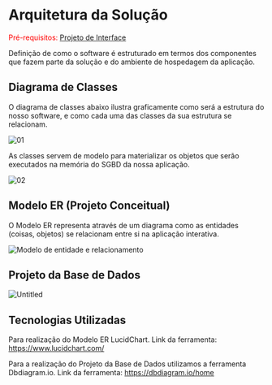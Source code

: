# Arquitetura da Solução

<span style="color:red">Pré-requisitos: <a href="3-Projeto de Interface.md"> Projeto de Interface</a></span>

Definição de como o software é estruturado em termos dos componentes que fazem parte da solução e do ambiente de hospedagem da aplicação.

## Diagrama de Classes

O diagrama de classes abaixo ilustra graficamente como será a estrutura do nosso software, e como cada uma das classes da sua estrutura se relacionam. 



![01](https://github.com/ICEI-PUC-Minas-PMV-ADS/pmv-ads-2023-2-e2-proj-int-t3-pmv-ads-2023-2-e2-projprecocerto-g4-t3/assets/77369235/f989f563-b15d-4268-8de4-47437ce23106)  


As classes servem de modelo para materializar os objetos que serão executados na memória do SGBD da nossa aplicação.


![02](https://github.com/ICEI-PUC-Minas-PMV-ADS/pmv-ads-2023-2-e2-proj-int-t3-pmv-ads-2023-2-e2-projprecocerto-g4-t3/assets/77369235/6c22dc63-b5d2-4a98-b3ea-aec316c42177)





## Modelo ER (Projeto Conceitual)

O Modelo ER representa através de um diagrama como as entidades (coisas, objetos) se relacionam entre si na aplicação interativa.

![Modelo de entidade e relacionamento](https://github.com/ICEI-PUC-Minas-PMV-ADS/pmv-ads-2023-2-e2-proj-int-t3-pmv-ads-2023-2-e2-projprecocerto-g4-t3/assets/129537841/5ca1a0a7-8198-47ca-afd5-3a3efbca3ac3)

## Projeto da Base de Dados

![Untitled](https://github.com/ICEI-PUC-Minas-PMV-ADS/pmv-ads-2023-2-e2-proj-int-t3-pmv-ads-2023-2-e2-projprecocerto-g4-t3/assets/126032592/2ad28fa7-2837-4a2f-8215-18b2f4afe8d7)
 


## Tecnologias Utilizadas

Para realização do Modelo ER LucidChart. Link da ferramenta: https://www.lucidchart.com/

Para a realização do Projeto da Base de Dados utilizamos a ferramenta Dbdiagram.io. Link da ferramenta:  https://dbdiagram.io/home
